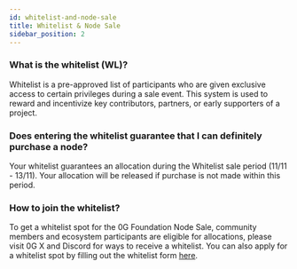 ```yaml
---
id: whitelist-and-node-sale
title: Whitelist & Node Sale
sidebar_position: 2
---
```


### What is the whitelist (WL)?
Whitelist is a pre-approved list of participants who are given exclusive access to certain privileges during a sale event. This system is used to reward and incentivize key contributors, partners, or early supporters of a project.

### Does entering the whitelist guarantee that I can definitely purchase a node?
Your whitelist guarantees an allocation during the Whitelist sale period (11/11 - 13/11). Your allocation will be released if purchase is not made within this period.

### How to join the whitelist?
To get a whitelist spot for the 0G Foundation Node Sale, community members and ecosystem participants are eligible for allocations, please visit 0G X and Discord for ways to receive a whitelist. You can also apply for a whitelist spot by filling out the whitelist form [here](https://docs.google.com/forms/d/e/1FAIpQLScZSiIn3WBEdztzCObFBnLa0c6f1YoRwlN_eI8NxGPuG4w-zg/viewform). 
